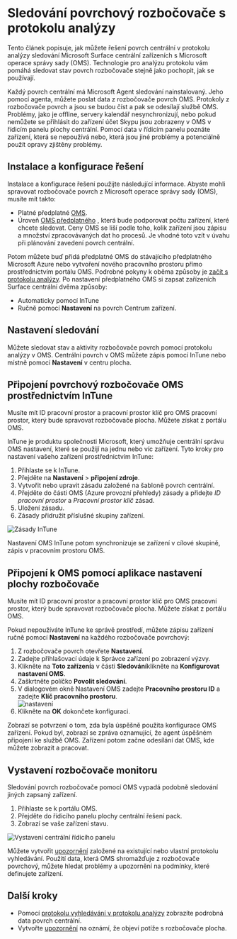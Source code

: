 <properties
    pageTitle="Sledování povrchový rozbočovače s protokolu analýzy | Microsoft Azure"
    description="Sledování stavu povrch rozbočovače a pochopit, jak se používají pomocí povrch centrální řešení."
    services="log-analytics"
    documentationCenter=""
    authors="bandersmsft"
    manager="jwhit"
    editor=""/>

<tags
    ms.service="log-analytics"
    ms.workload="na"
    ms.tgt_pltfrm="na"
    ms.devlang="na"
    ms.topic="article"
    ms.date="08/11/2016"
    ms.author="banders"/>

# <a name="monitor-surface-hubs-with-log-analytics"></a>Sledování povrchový rozbočovače s protokolu analýzy

Tento článek popisuje, jak můžete řešení povrch centrální v protokolu analýzy sledování Microsoft Surface centrální zařízeních s Microsoft operace správy sady (OMS). Technologie pro analýzu protokolu vám pomáhá sledovat stav povrch rozbočovače stejně jako pochopit, jak se používají.

Každý povrch centrální má Microsoft Agent sledování nainstalovaný. Jeho pomocí agenta, můžete poslat data z rozbočovače povrch OMS. Protokoly z rozbočovače povrch a jsou se budou číst a pak se odesílají službě OMS. Problémy, jako je offline, servery kalendář nesynchronizují, nebo pokud nemůžete se přihlásit do zařízení účet Skypu jsou zobrazeny v OMS v řídicím panelu plochy centrální. Pomocí data v řídicím panelu poznáte zařízení, která se nepoužívá nebo, která jsou jiné problémy a potenciálně použít opravy zjištěny problémy.


## <a name="installing-and-configuring-the-solution"></a>Instalace a konfigurace řešení

Instalace a konfigurace řešení použijte následující informace. Abyste mohli spravovat rozbočovače povrch z Microsoft operace správy sady (OMS), musíte mít takto:

- Platné předplatné [OMS](http://www.microsoft.com/oms).
- Úroveň [OMS předplatného](https://azure.microsoft.com/pricing/details/log-analytics/) , která bude podporovat počtu zařízení, které chcete sledovat. Ceny OMS se liší podle toho, kolik zařízení jsou zápisu a množství zpracovávaných dat ho procesů. Je vhodné toto vzít v úvahu při plánování zavedení povrch centrální.

Potom můžete buď přidá předplatné OMS do stávajícího předplatného Microsoft Azure nebo vytvoření nového pracovního prostoru přímo prostřednictvím portálu OMS. Podrobné pokyny k oběma způsoby je [začít s protokolu analýzy](log-analytics-get-started.md). Po nastavení předplatného OMS si zapsat zařízeních Surface centrální dvěma způsoby:

- Automaticky pomocí InTune
- Ručně pomocí **Nastavení** na povrch Centrum zařízení.

## <a name="set-up-monitoring"></a>Nastavení sledování

Můžete sledovat stav a aktivity rozbočovače povrch pomocí protokolu analýzy v OMS. Centrální povrch v OMS můžete zápis pomocí InTune nebo místně pomocí **Nastavení** v centru plocha.

## <a name="connect-surface-hubs-to-oms-through-intune"></a>Připojení povrchový rozbočovače OMS prostřednictvím InTune

Musíte mít ID pracovní prostor a pracovní prostor klíč pro OMS pracovní prostor, který bude spravovat rozbočovače plocha. Můžete získat z portálu OMS.

InTune je produktu společnosti Microsoft, který umožňuje centrální správu OMS nastavení, které se použijí na jednu nebo víc zařízení. Tyto kroky pro nastavení vašeho zařízení prostřednictvím InTune:

1. Přihlaste se k InTune.
2. Přejděte na **Nastavení** > **připojení zdroje**.
3. Vytvořit nebo upravit zásadu založené na šabloně povrch centrální.
4. Přejděte do části OMS (Azure provozní přehledy) zásady a přidejte *ID pracovní prostor* a *Pracovní prostor klíč* zásad.
5. Uložení zásadu.
6. Zásady přidružit příslušné skupiny zařízení.

  ![Zásady InTune](./media/log-analytics-surface-hubs/intune.png)

Nastavení OMS InTune potom synchronizuje se zařízení v cílové skupině, zápis v pracovním prostoru OMS.

## <a name="connect-surface-hubs-to-oms-using-the-settings-app"></a>Připojení k OMS pomocí aplikace nastavení plochy rozbočovače

Musíte mít ID pracovní prostor a pracovní prostor klíč pro OMS pracovní prostor, který bude spravovat rozbočovače plocha. Můžete získat z portálu OMS.

Pokud nepoužíváte InTune ke správě prostředí, můžete zápisu zařízení ručně pomocí **Nastavení** na každého rozbočovače povrchový:

1. Z rozbočovače povrch otevřete **Nastavení**.
2. Zadejte přihlašovací údaje k Správce zařízení po zobrazení výzvy.
3. Klikněte na **Toto zařízení**a v části **Sledování**klikněte na **Konfigurovat nastavení OMS**.
4. Zaškrtněte políčko **Povolit sledování**.
6. V dialogovém okně Nastavení OMS zadejte **Pracovního prostoru ID** a zadejte **Klíč pracovního prostoru**.  
  ![nastavení](./media/log-analytics-surface-hubs/settings.png)
7. Klikněte na **OK** dokončete konfiguraci.

Zobrazí se potvrzení o tom, zda byla úspěšně použita konfigurace OMS zařízení. Pokud byl, zobrazí se zpráva oznamující, že agent úspěšném připojení ke službě OMS. Zařízení potom začne odesílání dat OMS, kde můžete zobrazit a pracovat.

## <a name="monitor-surface-hubs"></a>Vystavení rozbočovače monitoru

Sledování povrch rozbočovače pomocí OMS vypadá podobně sledování jiných zapsaný zařízení.

1. Přihlaste se k portálu OMS.
2. Přejděte do řídicího panelu plochy centrální řešení pack.
3. Zobrazí se vaše zařízení stavu.

  ![Vystavení centrální řídicího panelu](./media/log-analytics-surface-hubs/surface-hub-dashboard.png)

Můžete vytvořit [upozornění](log-analytics-alerts.md) založené na existující nebo vlastní protokolu vyhledávání. Použití data, která OMS shromažďuje z rozbočovače povrchový, můžete hledat problémy a upozornění na podmínky, které definujete zařízení.


## <a name="next-steps"></a>Další kroky

- Pomocí [protokolu vyhledávání v protokolu analýzy](log-analytics-log-searches.md) zobrazíte podrobná data povrch centrální.
- Vytvořte [upozornění](log-analytics-alerts.md) na oznámí, že objeví potíže s rozbočovače plocha.
